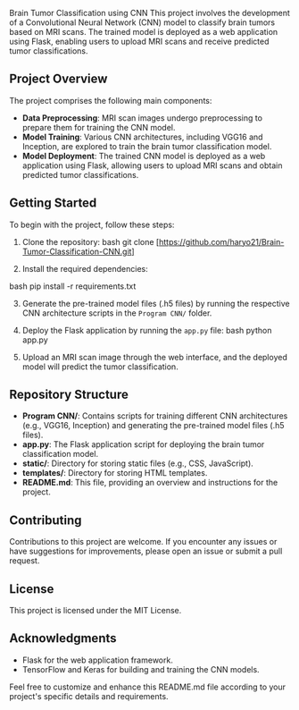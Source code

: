 Brain Tumor Classification using CNN
This project involves the development of a Convolutional Neural Network (CNN) model to classify brain tumors based on MRI scans. The trained model is deployed as a web application using Flask, enabling users to upload MRI scans and receive predicted tumor classifications.

## Project Overview
The project comprises the following main components:

- **Data Preprocessing**: MRI scan images undergo preprocessing to prepare them for training the CNN model.
- **Model Training**: Various CNN architectures, including VGG16 and Inception, are explored to train the brain tumor classification model.
- **Model Deployment**: The trained CNN model is deployed as a web application using Flask, allowing users to upload MRI scans and obtain predicted tumor classifications.

## Getting Started
To begin with the project, follow these steps:

1. Clone the repository:
bash
git clone [https://github.com/haryo21/Brain-Tumor-Classification-CNN.git]

2. Install the required dependencies:

bash
pip install -r requirements.txt

3. Generate the pre-trained model files (.h5 files) by running the respective CNN architecture scripts in the `Program CNN/` folder.
4. Deploy the Flask application by running the `app.py` file:
bash
python app.py

5. Upload an MRI scan image through the web interface, and the deployed model will predict the tumor classification.

## Repository Structure
- **Program CNN/**: Contains scripts for training different CNN architectures (e.g., VGG16, Inception) and generating the pre-trained model files (.h5 files).
- **app.py**: The Flask application script for deploying the brain tumor classification model.
- **static/**: Directory for storing static files (e.g., CSS, JavaScript).
- **templates/**: Directory for storing HTML templates.
- **README.md**: This file, providing an overview and instructions for the project.

## Contributing
Contributions to this project are welcome. If you encounter any issues or have suggestions for improvements, please open an issue or submit a pull request.

## License
This project is licensed under the MIT License.

## Acknowledgments
- Flask for the web application framework.
- TensorFlow and Keras for building and training the CNN models.

Feel free to customize and enhance this README.md file according to your project's specific details and requirements.

